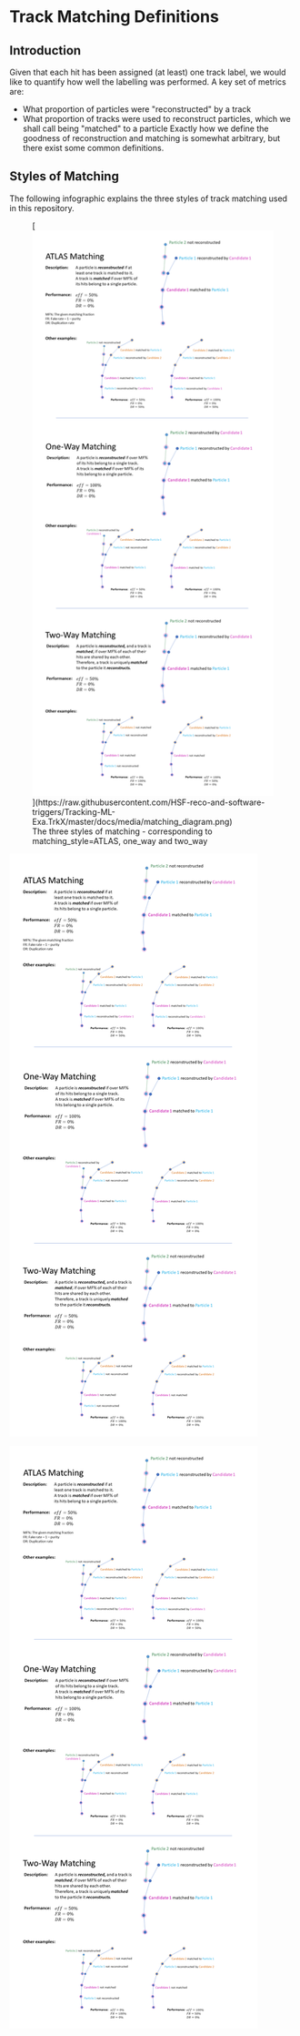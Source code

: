 # Track Matching Definitions

## Introduction

Given that each hit has been assigned (at least) one track label, we would like to quantify how well the labelling was performed. A key set of metrics are:
- What proportion of particles were "reconstructed" by a track
- What proportion of tracks were used to reconstruct particles, which we shall call being "matched" to a particle
Exactly how we define the goodness of reconstruction and matching is somewhat arbitrary, but there exist some common definitions.

## Styles of Matching

The following infographic explains the three styles of track matching used in this repository.

<figure>
  [<img src="https://raw.githubusercontent.com/HSF-reco-and-software-triggers/Tracking-ML-Exa.TrkX/master/docs/media/matching_diagram.png"/>](https://raw.githubusercontent.com/HSF-reco-and-software-triggers/Tracking-ML-Exa.TrkX/master/docs/media/matching_diagram.png)
  <figcaption>The three styles of matching - corresponding to matching_style=ATLAS, one_way and two_way</figcaption>
</figure>

[<img src="https://raw.githubusercontent.com/HSF-reco-and-software-triggers/Tracking-ML-Exa.TrkX/master/docs/media/matching_diagram.png"/>](https://raw.githubusercontent.com/HSF-reco-and-software-triggers/Tracking-ML-Exa.TrkX/master/docs/media/matching_diagram.png)

[![name](https://raw.githubusercontent.com/HSF-reco-and-software-triggers/Tracking-ML-Exa.TrkX/master/docs/media/matching_diagram.png)](https://raw.githubusercontent.com/HSF-reco-and-software-triggers/Tracking-ML-Exa.TrkX/master/docs/media/matching_diagram.png)